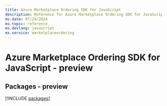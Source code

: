 ```yaml
---
title: Azure Marketplace Ordering SDK for JavaScript
description: Reference for Azure Marketplace Ordering SDK for JavaScript
ms.date: 07/24/2024
ms.topic: reference
ms.devlang: javascript
ms.service: marketplaceordering
---
```

# Azure Marketplace Ordering SDK for JavaScript - preview
## Packages - preview
[!INCLUDE [packages](marketplace-ordering-index.md)]